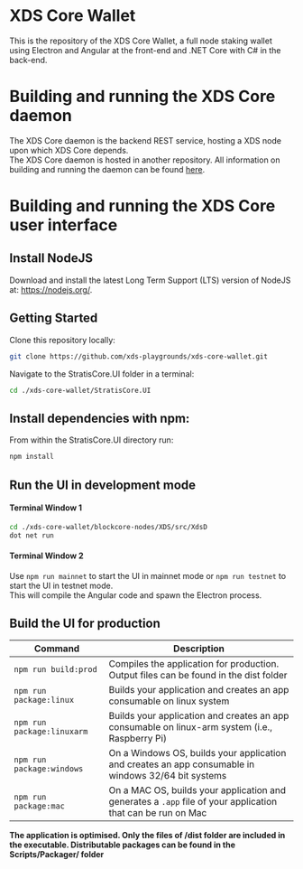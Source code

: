 # XDS Core Wallet

This is the repository of the XDS Core Wallet, a full node staking wallet using Electron and Angular at the front-end and .NET Core with C# in the back-end.

# Building and running the XDS Core daemon

The XDS Core daemon is the backend REST service, hosting a XDS node upon which XDS Core depends.  
The XDS Core daemon is hosted in another repository. All information on building and running the daemon can be found [here](https://github.com/block-core/blockcore-nodes).

# Building and running the XDS Core user interface

## Install NodeJS

Download and install the latest Long Term Support (LTS) version of NodeJS at: https://nodejs.org/. 

## Getting Started

Clone this repository locally:

``` bash
git clone https://github.com/xds-playgrounds/xds-core-wallet.git
```

Navigate to the StratisCore.UI folder in a terminal:
``` bash
cd ./xds-core-wallet/StratisCore.UI
```

## Install dependencies with npm:

From within the StratisCore.UI directory run:

``` bash
npm install
```

## Run the UI in development mode

#### Terminal Window 1
``` bash
cd ./xds-core-wallet/blockcore-nodes/XDS/src/XdsD
dot net run
```

#### Terminal Window 2
Use `npm run mainnet` to start the UI in mainnet mode or `npm run testnet` to start the UI in testnet mode.  
This will compile the Angular code and spawn the Electron process.

## Build the UI for production

|Command|Description|
|--|--|
|`npm run build:prod`| Compiles the application for production. Output files can be found in the dist folder |
|`npm run package:linux`| Builds your application and creates an app consumable on linux system |
|`npm run package:linuxarm`| Builds your application and creates an app consumable on linux-arm system (i.e., Raspberry Pi) |
|`npm run package:windows`| On a Windows OS, builds your application and creates an app consumable in windows 32/64 bit systems |
|`npm run package:mac`|  On a MAC OS, builds your application and generates a `.app` file of your application that can be run on Mac |

**The application is optimised. Only the files of /dist folder are included in the executable. Distributable packages can be found in the Scripts/Packager/ folder**